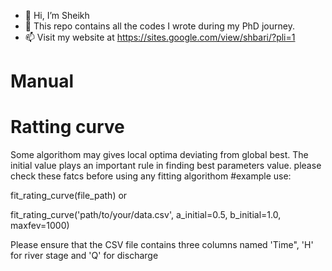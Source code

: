 - 👋 Hi, I’m Sheikh
- 👀 This  repo contains all the codes I  wrote during my PhD journey.
- 📫 Visit my website at https://sites.google.com/view/shbari/?pli=1

<!---
shbari/shbari is a ✨ special ✨ repository because its `README.md` (this file) appears on your GitHub profile.
You can click the Preview link to take a look at your changes.
--->
#                                                   Manual
# Ratting curve
Some algorithom may gives local optima deviating from global best. The initial value plays an important rule in finding best parameters value. please check these fatcs before using any fitting algorithom
#example use:

fit_rating_curve(file_path) 
or 

fit_rating_curve('path/to/your/data.csv', a_initial=0.5, b_initial=1.0, maxfev=1000)


Please ensure that the CSV file contains three columns named 'Time", 'H' for river stage and 'Q' for discharge

